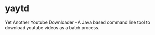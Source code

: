 yaytd
=====

Yet Another Youtube Downloader - A Java based command line tool to download youtube videos as a batch process.
